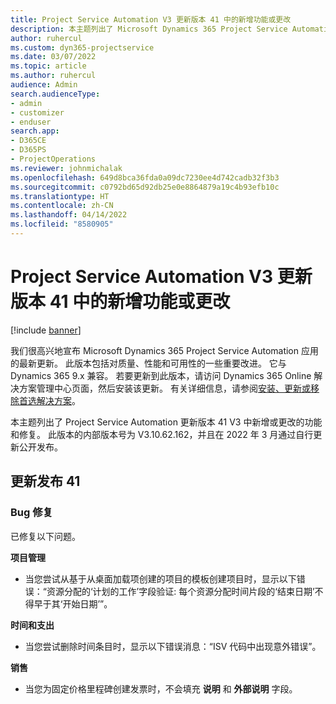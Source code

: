 ```yaml
---
title: Project Service Automation V3 更新版本 41 中的新增功能或更改
description: 本主题列出了 Microsoft Dynamics 365 Project Service Automation 更新发行版 41, V3 中的功能和修补程序。
author: ruhercul
ms.custom: dyn365-projectservice
ms.date: 03/07/2022
ms.topic: article
ms.author: ruhercul
audience: Admin
search.audienceType:
- admin
- customizer
- enduser
search.app:
- D365CE
- D365PS
- ProjectOperations
ms.reviewer: johnmichalak
ms.openlocfilehash: 649d8bca36fda0a09dc7230ee4d742cadb32f3b3
ms.sourcegitcommit: c0792bd65d92db25e0e8864879a19c4b93efb10c
ms.translationtype: HT
ms.contentlocale: zh-CN
ms.lasthandoff: 04/14/2022
ms.locfileid: "8580905"
---
```

# <a name="whats-new-or-changed-in-project-service-automation-update-release-41-v3"></a>Project Service Automation V3 更新版本 41 中的新增功能或更改

[!include [banner](../includes/psa-now-project-operations.md)]

我们很高兴地宣布 Microsoft Dynamics 365 Project Service Automation 应用的最新更新。 此版本包括对质量、性能和可用性的一些重要改进。 它与 Dynamics 365 9.x 兼容。 若要更新到此版本，请访问 Dynamics 365 Online 解决方案管理中心页面，然后安装该更新。 有关详细信息，请参阅[安装、更新或移除首选解决方案](/power-platform/admin/install-remove-preferred-solution)。

本主题列出了 Project Service Automation 更新版本 41 V3 中新增或更改的功能和修复。 此版本的内部版本号为 V3.10.62.162，并且在 2022 年 3 月通过自行更新公开发布。

## <a name="update-release-41"></a>更新发布 41

### <a name="bug-fixes"></a>Bug 修复

已修复以下问题。

**项目管理**
- 当您尝试从基于从桌面加载项创建的项目的模板创建项目时，显示以下错误：“资源分配的‘计划的工作’字段验证: 每个资源分配时间片段的‘结束日期’不得早于其‘开始日期’”。

**时间和支出**
- 当您尝试删除时间条目时，显示以下错误消息：“ISV 代码中出现意外错误”。

**销售**
- 当您为固定价格里程碑创建发票时，不会填充 **说明** 和 **外部说明** 字段。 
